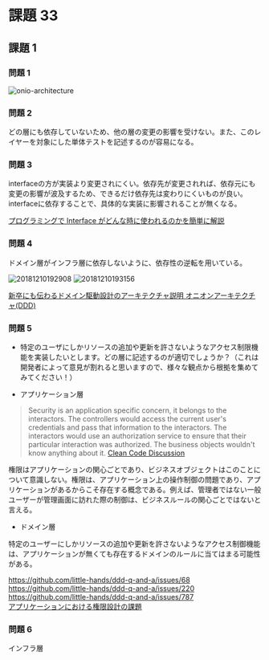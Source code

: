 # 課題 33

## 課題 1

### 問題 1

![onio-architecture](https://user-images.githubusercontent.com/49358142/182028858-0acc7f99-131e-47c9-b8b9-bc15dc2fb52e.png)

### 問題 2

どの層にも依存していないため、他の層の変更の影響を受けない。また、このレイヤーを対象にした単体テストを記述するのが容易になる。

### 問題 3

interfaceの方が実装より変更されにくい。依存先が変更されれば、依存元にも変更の影響が波及するため、できるだけ依存先は変わりにくいものが良い。  
interfaceに依存することで、具体的な実装に影響されることが無くなる。

[プログラミングで Interface がどんな時に使われるのかを簡単に解説](https://www.youtube.com/watch?v=XzEZ1M8PsH4&t)

### 問題 4

ドメイン層がインフラ層に依存しないように、依存性の逆転を用いている。

![20181210192908](https://user-images.githubusercontent.com/49358142/183245614-f0fa13f5-d159-44d2-a1b5-e8a3b75d3265.png)
![20181210193156](https://user-images.githubusercontent.com/49358142/183245622-ba568f53-5857-415c-9043-5ee9bd902c1e.png)

[新卒にも伝わるドメイン駆動設計のアーキテクチャ説明 オニオンアーキテクチャ(DDD)](https://little-hands.hatenablog.com/entry/2018/12/10/ddd-architecture)

### 問題 5

- 特定のユーザにしかリソースの追加や更新を許さないようなアクセス制限機能を実装したいとします。どの層に記述するのが適切でしょうか？（これは開発者によって意見が割れると思いますので、様々な観点から根拠を集めてみてください！）

- アプリケーション層

> Security is an application specific concern, it belongs to the interactors. The controllers would access the current user's credentials and pass that information to the interactors. The interactors would use an authorization service to ensure that their particular interaction was authorized. The business objects wouldn't know anything about it.
[Clean Code Discussion](https://groups.google.com/g/clean-code-discussion/c/wHzmboOEHzo)

権限はアプリケーションの関心ごとであり、ビジネスオブジェクトはこのことについて意識しない。権限は、アプリケーション上の操作制御の問題であり、アプリケーションがあるからこそ存在する概念である。例えば、管理者ではない一般ユーザーが管理画面に訪れた際の制御は、ビジネスルールの関心ごとではないと言える。

- ドメイン層

特定のユーザーにしかリソースの追加や更新を許さないようなアクセス制御機能は、アプリケーションが無くても存在するドメインのルールに当てはまる可能性がある。

https://github.com/little-hands/ddd-q-and-a/issues/68  
https://github.com/little-hands/ddd-q-and-a/issues/220  
https://github.com/little-hands/ddd-q-and-a/issues/787  
[アプリケーションにおける権限設計の課題](https://kenfdev.hateblo.jp/entry/2020/01/13/115032)

### 問題 6

インフラ層
